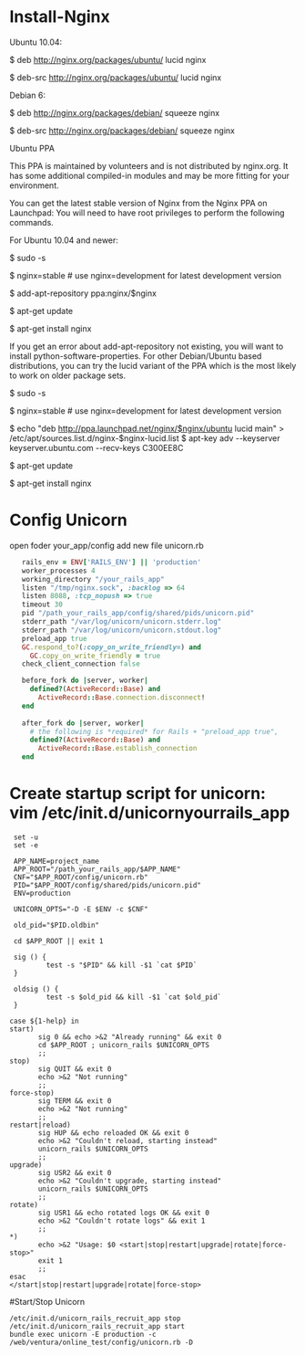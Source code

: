 # Install-Nginx

Ubuntu 10.04:

  $ deb http://nginx.org/packages/ubuntu/ lucid nginx
  
  $ deb-src http://nginx.org/packages/ubuntu/ lucid nginx

Debian 6:

  $ deb http://nginx.org/packages/debian/ squeeze nginx 
  
  $ deb-src http://nginx.org/packages/debian/ squeeze nginx 

 Ubuntu PPA

This PPA is maintained by volunteers and is not distributed by nginx.org. It has some additional compiled-in modules and may be more fitting for your environment.

You can get the latest stable version of Nginx from the Nginx PPA on Launchpad: You will need to have root privileges to perform the following commands.

For Ubuntu 10.04 and newer:

 $ sudo -s
 
 $ nginx=stable # use nginx=development for latest development version
 
 $ add-apt-repository ppa:nginx/$nginx
 
 $ apt-get update 
 
 $ apt-get install nginx

If you get an error about add-apt-repository not existing, you will want to install python-software-properties. For other Debian/Ubuntu based distributions, you can try the lucid variant of the PPA which is the most likely to work on older package sets.

$ sudo -s

$ nginx=stable # use nginx=development for latest development version

$ echo "deb http://ppa.launchpad.net/nginx/$nginx/ubuntu lucid main" > /etc/apt/sources.list.d/nginx-$nginx-lucid.list
$ apt-key adv --keyserver keyserver.ubuntu.com --recv-keys C300EE8C

$ apt-get update 

$ apt-get install nginx




# Config Unicorn
 open foder your_app/config 
 add new file unicorn.rb
 ```ruby
    rails_env = ENV['RAILS_ENV'] || 'production'
    worker_processes 4
    working_directory "/your_rails_app" 
    listen "/tmp/nginx.sock", :backlog => 64
    listen 8088, :tcp_nopush => true
    timeout 30
    pid "/path_your_rails_app/config/shared/pids/unicorn.pid" 
    stderr_path "/var/log/unicorn/unicorn.stderr.log" 
    stderr_path "/var/log/unicorn/unicorn.stdout.log" 
    preload_app true
    GC.respond_to?(:copy_on_write_friendly=) and
      GC.copy_on_write_friendly = true
    check_client_connection false
 
    before_fork do |server, worker|
      defined?(ActiveRecord::Base) and
        ActiveRecord::Base.connection.disconnect!
    end
     
    after_fork do |server, worker|
      # the following is *required* for Rails + "preload_app true",
      defined?(ActiveRecord::Base) and
        ActiveRecord::Base.establish_connection
    end
 ```
 # Create startup script for unicorn: vim /etc/init.d/unicornyourrails_app
 ```
  set -u
  set -e
   
  APP_NAME=project_name
  APP_ROOT="/path_your_rails_app/$APP_NAME" 
  CNF="$APP_ROOT/config/unicorn.rb" 
  PID="$APP_ROOT/config/shared/pids/unicorn.pid" 
  ENV=production
   
  UNICORN_OPTS="-D -E $ENV -c $CNF" 
   
  old_pid="$PID.oldbin" 
   
  cd $APP_ROOT || exit 1
   
  sig () {
          test -s "$PID" && kill -$1 `cat $PID`
  }
   
  oldsig () {
          test -s $old_pid && kill -$1 `cat $old_pid`
  }
  
case ${1-help} in
start)
        sig 0 && echo >&2 "Already running" && exit 0
        cd $APP_ROOT ; unicorn_rails $UNICORN_OPTS
        ;;
stop)
        sig QUIT && exit 0
        echo >&2 "Not running" 
        ;;
force-stop)
        sig TERM && exit 0
        echo >&2 "Not running" 
        ;;
restart|reload)
        sig HUP && echo reloaded OK && exit 0
        echo >&2 "Couldn't reload, starting instead" 
        unicorn_rails $UNICORN_OPTS
        ;;
upgrade)
        sig USR2 && exit 0
        echo >&2 "Couldn't upgrade, starting instead" 
        unicorn_rails $UNICORN_OPTS
        ;;
rotate)
        sig USR1 && echo rotated logs OK && exit 0
        echo >&2 "Couldn't rotate logs" && exit 1
        ;;
*)
        echo >&2 "Usage: $0 <start|stop|restart|upgrade|rotate|force-stop>" 
        exit 1
        ;;
esac
</start|stop|restart|upgrade|rotate|force-stop>
 ```
 #Start/Stop Unicorn
 ```
 /etc/init.d/unicorn_rails_recruit_app stop
 /etc/init.d/unicorn_rails_recruit_app start
 bundle exec unicorn -E production -c /web/ventura/online_test/config/unicorn.rb -D
 ```
 
